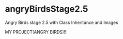 # angryBirdsStage2.5

Angry Birds stage 2.5 with Class                                        Inheritance and Images

 MY PROJECT(ANGRY BIRDS)!!
